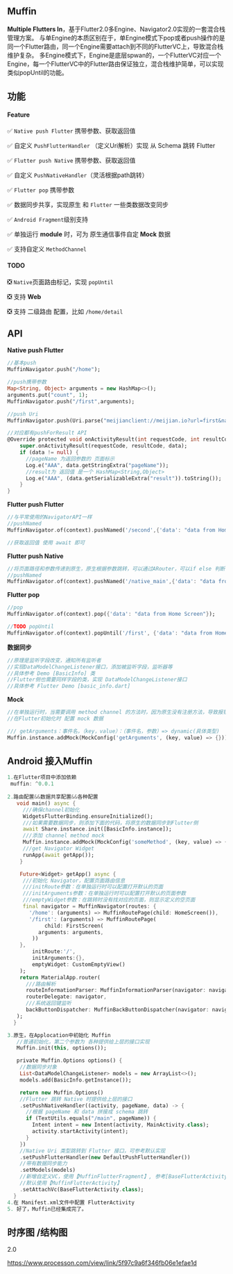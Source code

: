 ## Muffin
**Multiple Flutters In**，基于Flutter2.0多Engine、Navigator2.0实现的一套混合栈管理方案。
   与单Engine的本质区别在于，单Engine模式下pop或者push操作的是同一个Flutter路由，同一个Engine需要attach到不同的FlutterVC上，导致混合栈维护复杂。
   多Engine模式下，Engine是底层spwan的，一个FlutterVC对应一个Engine，每一个FlutterVC中的Flutter路由保证独立，混合栈维护简单，可以实现类似popUntil的功能。

## 功能

#### Feature
✅ `Native push Flutter` 携带参数、获取返回值

✅ 自定义 `PushFlutterHandler` （定义Uri解析）实现 从 Schema 跳转 Flutter

✅ `Flutter push Native` 携带参数、获取返回值

✅ 自定义 `PushNativeHandler`（灵活根据path跳转）

✅ `Flutter pop` 携带参数

✅ 数据同步共享，实现原生 和 `Flutter` 一些类数据改变同步

✅ `Android Fragment`级别支持

✅ 单独运行 **module** 时，可为 原生通信事件自定 **Mock** 数据

✅ 支持自定义 `MethodChannel`

#### TODO
❎ `Native`页面路由标记，实现 `popUntil`

❎ 支持 **Web**

❎ 支持 二级路由 配置，比如 `/home/detail`

## API

**Native push Flutter**

```dart
//基本push
MuffinNavigator.push("/home");

//push携带参数
Map<String, Object> arguments = new HashMap<>();
arguments.put("count", 1);
MuffinNavigator.push("/first",arguments);

//push Uri
MuffinNavigator.push(Uri.parse("meijianclient://meijian.io?url=first&name=uri_test"));

//对应都有pushForResult API
@Override protected void onActivityResult(int requestCode, int resultCode, Intent data) {
    super.onActivityResult(requestCode, resultCode, data);
    if (data != null) {
      //pageName 为返回参数的 页面标示
      Log.e("AAA", data.getStringExtra("pageName"));
      //result为 返回值 是一个 HashMap<String,Object>
      Log.e("AAA", (data.getSerializableExtra("result")).toString());
    }
}
```

**Flutter push Flutter**
```dart
//与平常使用的NavigatorAPI一样
//pushNamed
MuffinNavigator.of(context).pushNamed('/second',{'data': "data from Home Screen"});

//获取返回值 使用 await 即可 
```

**Flutter push Native**
```dart
//将页面路径和参数传递到原生，原生根据参数跳转，可以通过ARouter，可以if else 判断 等
//pushNamed
MuffinNavigator.of(context).pushNamed('/native_main',{'data': "data from Home Screen"});
```

**Flutter pop**
```dart
//pop
MuffinNavigator.of(context).pop({'data': "data from Home Screen"});

//TODO popUntil
MuffinNavigator.of(context).popUntil('/first', {'data': "data from Home Screen"});
```

**数据同步**

```dart
//原理是监听字段改变，通知所有监听者
//实现DataModelChangeListener接口，添加被监听字段，监听器等
//具体参考 Demo [BasicInfo] 类
//Flutter侧也需要同样字段的类，实现 DataModelChangeListener接口
//具体参考 Flutter Demo [basic_info.dart]
```


**Mock**
```dart
//在单独运行时，当需要调用 method channel 的方法时，因为原生没有注册方法，导致报错。我们在调用通信事件时进行拦截，返回 mock 的数据。
//在Flutter初始化时 配置 mock 数据

/// getArguments：事件名，（key，value）：（事件名，参数）=> dynamic(具体类型)
Muffin.instance.addMock(MockConfig('getArguments', (key, value) => {}));
```

## Android 接入Muffin
```dart
1.在Flutter项目中添加依赖 
 muffin: ^0.0.1
 
2.路由配置&&数据共享配置&&各种配置
   void main() async {
     ///确保channel初始化  
     WidgetsFlutterBinding.ensureInitialized();
     ///如果需要数据同步，则添加下面的代码，将原生的数据同步到Flutter侧
     await Share.instance.init([BasicInfo.instance]);
     ///添加 channel method mock
     Muffin.instance.addMock(MockConfig('someMethod', (key, value) => {}));
     ///get Navigator Widget
     runApp(await getApp());
    }

    Future<Widget> getApp() async {
     ///初始化 Navigator，配置页面路由信息
     ///initRoute参数：在单独运行时可以配置打开默认的页面
     ///initArguments参数：在单独运行时可以配置打开默认的页面参数
     ///emptyWidget参数：在跳转时没有找对应的页面，则显示定义的空页面
     final navigator = MuffinNavigator(routes: {
       '/home': (arguments) => MuffinRoutePage(child: HomeScreen()),
       '/first': (arguments) => MuffinRoutePage(
            child: FirstScreen(
          arguments: arguments,
        ))
    },
        initRoute:'/',
        initArguments:{},
        emptyWidget: CustomEmptyView()
    );
    return MaterialApp.router(
      ///路由解析  
      routeInformationParser: MuffinInformationParser(navigator: navigator),
      routerDelegate: navigator,
      ///系统返回键监听
      backButtonDispatcher: MuffinBackButtonDispatcher(navigator: navigator),
   );
  }

3.原生，在Applocation中初始化 Muffin
   //普通初始化，第二个参数为 各种提供给上层的接口实现
   Muffin.init(this, options());

   private Muffin.Options options() {
    //数据同步对象   
    List<DataModelChangeListener> models = new ArrayList<>();
    models.add(BasicInfo.getInstance());

    return new Muffin.Options()
    //Flutter 跳转 Native 时提供给上层的接口
    .setPushNativeHandler((activity, pageName, data) -> {
      //根据 pageName 和 data 拼接成 schema 跳转
      if (TextUtils.equals("/main", pageName)) {
        Intent intent = new Intent(activity, MainActivity.class);
        activity.startActivity(intent);
      }
    })
    //Native Uri 类型跳转到 Flutter 接口，可参考默认实现
    .setPushFlutterHandler(new DefaultPushFlutterHandler())
    //带有数据同步能力
    .setModels(models)
    //新增自定义VC，使用【MuffinFlutterFragment】, 参考[BaseFlutterActivity]
    //默认使用【MuffinFlutterActivity】
    .setAttachVc(BaseFlutterActivity.class);
  }
4.在 Manifest.xml文件中配置 FlutterActivity  
5. 好了，Muffin已经集成完了。
```

## 时序图 /结构图


2.0

https://www.processon.com/view/link/5f97c9a6f346fb06e1efae1d